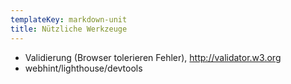 ```yaml
---
templateKey: markdown-unit
title: Nützliche Werkzeuge
---
```


- Validierung (Browser tolerieren Fehler), http://validator.w3.org
- webhint/lighthouse/devtools
